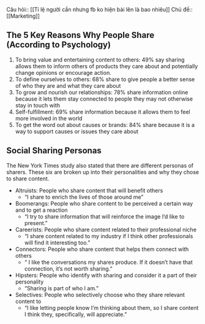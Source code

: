 Câu hỏi:: [[Tỉ lệ người cần nhưng fb ko hiện bài lên là bao nhiêu]]
Chủ đề:: [[Marketing]]
## The 5 Key Reasons Why People Share (According to Psychology)

1.  To bring value and entertaining content to others: 49% say sharing allows them to inform others of products they care about and potentially change opinions or encourage action.
2.  To define ourselves to others: 68% share to give people a better sense of who they are and what they care about
3.  To grow and nourish our relationships: 78% share information online because it lets them stay connected to people they may not otherwise stay in touch with
4.  Self-fulfillment: 69% share information because it allows them to feel more involved in the world
5.  To get the word out about causes or brands: 84% share because it is a way to support causes or issues they care about

## Social Sharing Personas

The New York Times study also stated that there are different personas of sharers. These six are broken up into their personalities and why they chose to share content.

-   Altruists: People who share content that will benefit others
    -   “I share to enrich the lives of those around me”
-   Boomerangs: People who share content to be perceived a certain way and to get a reaction
    -   “I try to share information that will reinforce the image I’d like to present.”
-   Careerists: People who share content related to their professional niche
    -   “I share content related to my industry if I think other professionals will find it interesting too.”
-   Connectors: People who share content that helps them connect with others
    -   “ I like the conversations my shares produce. If it doesn’t have that connection, it’s not worth sharing.”
-   Hipsters: People who identify with sharing and consider it a part of their personality
    -   “Sharing is part of who I am.”
-   Selectives: People who selectively choose who they share relevant content to
    -   “I like letting people know I’m thinking about them, so I share content I think they, specifically, will appreciate.”
